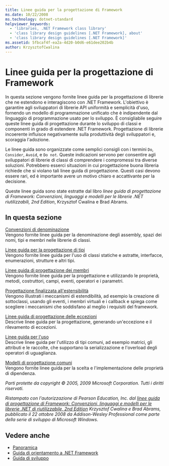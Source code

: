 ```yaml
---
title: Linee guida per la progettazione di Framework
ms.date: 10/22/2008
ms.technology: dotnet-standard
helpviewer_keywords:
  - 'libraries, .NET Framework class library'
  - 'class library design guidelines [.NET Framework], about'
  - 'class library design guidelines [.NET Framework]'
ms.assetid: 5fbcaf4f-ea2a-4d20-b0d6-e61dee202b4b
author: KrzysztofCwalina
---
```

# <a name="framework-design-guidelines"></a>Linee guida per la progettazione di Framework
In questa sezione vengono fornite linee guida per la progettazione di librerie che ne estendono e interagiscono con .NET Framework. L'obiettivo è garantire agli sviluppatori di librerie API uniformità e semplicità d'uso, fornendo un modello di programmazione unificato che è indipendente dal linguaggio di programmazione usato per lo sviluppo. È consigliabile seguire queste linee guida di progettazione durante lo sviluppo di classi e componenti in grado di estendere .NET Framework. Progettazione di librerie incoerente influisce negativamente sulla produttività degli sviluppatori e, scoraggia l'adozione.  
  
 Le linee guida sono organizzate come semplici consigli con i termini `Do`, `Consider`, `Avoid`, e `Do not`. Queste indicazioni servono per consentire agli sviluppatori di librerie di classi di comprendere i compromessi tra diverse soluzioni. Potrebbero esserci situazioni in cui progettazione buona libreria richiede che si violano tali linee guida di progettazione. Questi casi devono essere rari, ed è importante avere un motivo chiaro e accattivante per la decisione.  
  
 Queste linee guida sono state estratte dal libro *linee guida di progettazione di Framework: Convenzioni, linguaggi e modelli per le librerie .NET riutilizzabili, 2nd Edition*, Krzysztof Cwalina e Brad Abrams.  
  
## <a name="in-this-section"></a>In questa sezione  
 [Convenzioni di denominazione](../../../docs/standard/design-guidelines/naming-guidelines.md)  
 Vengono fornite linee guida per la denominazione degli assembly, spazi dei nomi, tipi e membri nelle librerie di classi.  
  
 [Linee guida per la progettazione di tipi](../../../docs/standard/design-guidelines/type.md)  
 Vengono fornite linee guida per l'uso di classi statiche e astratte, interfacce, enumerazioni, strutture e altri tipi.  
  
 [Linee guida di progettazione dei membri](../../../docs/standard/design-guidelines/member.md)  
 Vengono fornite linee guida per la progettazione e utilizzando le proprietà, metodi, costruttori, campi, eventi, operatori e i parametri.  
  
 [Progettazione finalizzata all'estensibilità](../../../docs/standard/design-guidelines/designing-for-extensibility.md)  
 Vengono illustrati i meccanismi di estendibilità, ad esempio la creazione di sottoclassi, usando gli eventi, i membri virtuali e i callback e spiega come scegliere i meccanismi che soddisfano al meglio i requisiti del framework.  
  
 [Linee guida di progettazione delle eccezioni](../../../docs/standard/design-guidelines/exceptions.md)  
 Descrive linee guida per la progettazione, generando un'eccezione e il rilevamento di eccezioni.  
  
 [Linee guida per l'uso](../../../docs/standard/design-guidelines/usage-guidelines.md)  
 Descrive linee guida per l'utilizzo di tipi comuni, ad esempio matrici, gli attributi e le raccolte, che supportano la serializzazione e l'overload degli operatori di uguaglianza.  
  
 [Modelli di progettazione comuni](../../../docs/standard/design-guidelines/common-design-patterns.md)  
 Vengono fornite linee guida per la scelta e l'implementazione delle proprietà di dipendenza.  
  
 *Parti protette da copyright © 2005, 2009 Microsoft Corporation. Tutti i diritti riservati.*  
  
 *Ristampato con l'autorizzazione di Pearson Education, Inc. dal [linee guida di progettazione di Framework: Convenzioni, linguaggi e modelli per le librerie .NET di riutilizzabile, 2nd Edition](https://www.informit.com/store/framework-design-guidelines-conventions-idioms-and-9780321545619) Krzysztof Cwalina e Brad Abrams, pubblicato il 22 ottobre 2008 da Addison-Wesley Professional come parte della serie di sviluppo di Microsoft Windows.*  
  
## <a name="see-also"></a>Vedere anche

- [Panoramica](../../../docs/framework/get-started/overview.md)
- [Guida di orientamento a .NET Framework](https://msdn.microsoft.com/library/0b46b7c6-9163-4f99-8e58-0d1ee7da8c67)
- [Guida di sviluppo](../../../docs/framework/development-guide.md)
